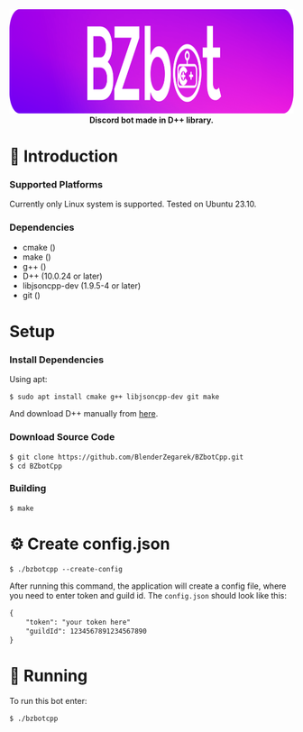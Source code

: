 <div align="center">
    <a href="#">
        <img height="185" src="https://raw.githubusercontent.com/BlenderZegarek/BZbotCpp/main/logowbg.svg"></svg>
    </a>
</div>

<div align="center"><strong>Discord bot made in D++ library.</strong></div>

# 👋 Introduction

### Supported Platforms

Currently only Linux system is supported. Tested on Ubuntu 23.10.

### Dependencies

- cmake ()
- make ()
- g++ ()
- D++ (10.0.24 or later)
- libjsoncpp-dev (1.9.5-4 or later)
- git ()

# Setup

### Install Dependencies

Using apt:

```
$ sudo apt install cmake g++ libjsoncpp-dev git make
```

And download D++ manually from [here](https://dpp.dev/).

### Download Source Code

```
$ git clone https://github.com/BlenderZegarek/BZbotCpp.git
$ cd BZbotCpp
```

### Building
```
$ make
```

# ⚙️ Create config.json

```
$ ./bzbotcpp --create-config
```

After running this command, the application will create a config file, where you need to enter token and guild id.
The `config.json` should look like this:

```
{
    "token": "your token here"
    "guildId": 1234567891234567890
}
```

# 🏃 Running

To run this bot enter:

```
$ ./bzbotcpp
```

